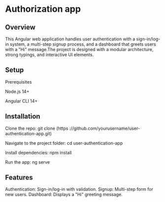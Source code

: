 # Authorization app

## Overview

This Angular web application handles user authentication with a sign-in/log-in system, a multi-step signup process, and a dashboard that greets users with a "Hi" message.The project is designed with a modular architecture, strong typings, and interactive UI elements.

## Setup

Prerequisites

Node.js 14+

Angular CLI 14+

## Installation

Clone the repo: git clone (https ://github.com/yourusername/user-authentication-app.git)

Navigate to the project folder: cd user-authentication-app

Install dependencies: npm install

Run the app: ng serve

## Features

Authentication: Sign-in/log-in with validation.
Signup: Multi-step form for new users.
Dashboard: Displays a "Hi" greeting message.

